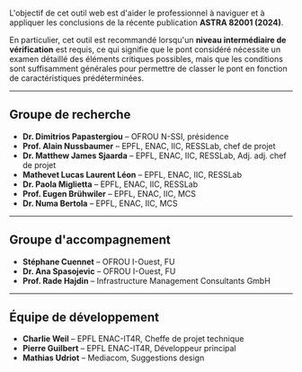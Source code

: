 L'objectif de cet outil web est d'aider le professionnel à naviguer et à appliquer les conclusions de la récente publication **ASTRA 82001 (2024)**.

En particulier, cet outil est recommandé lorsqu'un **niveau intermédiaire de vérification** est requis, ce qui signifie que le pont considéré nécessite un examen détaillé des éléments critiques possibles, mais que les conditions sont suffisamment générales pour permettre de classer le pont en fonction de caractéristiques prédéterminées.

---

## Groupe de recherche

- **Dr. Dimitrios Papastergiou** – OFROU N-SSI, présidence
- **Prof. Alain Nussbaumer** – EPFL, ENAC, IIC, RESSLab, chef de projet
- **Dr. Matthew James Sjaarda** – EPFL, ENAC, IIC, RESSLab, Adj. adj. chef de projet
- **Mathevet Lucas Laurent Léon** – EPFL, ENAC, IIC, RESSLab
- **Dr. Paola Miglietta** – EPFL, ENAC, IIC, RESSLab
- **Prof. Eugen Brühwiler** – EPFL, ENAC, IIC, MCS
- **Dr. Numa Bertola** – EPFL, ENAC, IIC, MCS

---

## Groupe d'accompagnement

- **Stéphane Cuennet** – OFROU I-Ouest, FU
- **Dr. Ana Spasojevic** – OFROU I-Ouest, FU
- **Prof. Rade Hajdin** – Infrastructure Management Consultants GmbH

---

## Équipe de développement

- **Charlie Weil** – EPFL ENAC-IT4R, Cheffe de projet technique
- **Pierre Guilbert** – EPFL ENAC-IT4R, Développeur principal
- **Mathias Udriot** – Mediacom, Suggestions design
